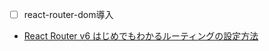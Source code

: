 - [ ] react-router-dom導入
- [React Router v6 はじめでもわかるルーティングの設定方法](https://reffect.co.jp/react/react-router-6/)